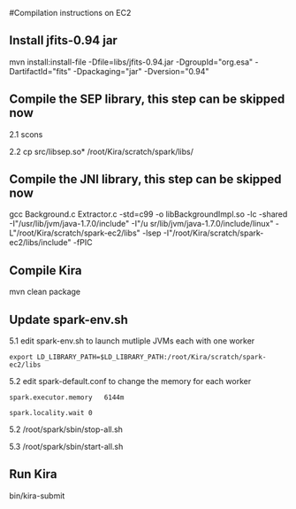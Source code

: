 #Compilation instructions on EC2

## Install jfits-0.94 jar

mvn install:install-file -Dfile=libs/jfits-0.94.jar -DgroupId="org.esa" -DartifactId="fits" -Dpackaging="jar" -Dversion="0.94"

## Compile the SEP library, this step can be skipped now

2.1 scons

2.2 cp src/libsep.so* /root/Kira/scratch/spark/libs/

## Compile the JNI library, this step can be skipped now

gcc Background.c Extractor.c -std=c99 -o libBackgroundImpl.so -lc -shared -I"/usr/lib/jvm/java-1.7.0/include" -I"/u
sr/lib/jvm/java-1.7.0/include/linux" -L"/root/Kira/scratch/spark-ec2/libs" -lsep -I"/root/Kira/scratch/spark-ec2/libs/include" -fPIC

## Compile Kira

mvn clean package

## Update spark-env.sh

5.1 edit spark-env.sh to launch mutliple JVMs each with one worker

    export LD_LIBRARY_PATH=$LD_LIBRARY_PATH:/root/Kira/scratch/spark-ec2/libs

5.2 edit spark-default.conf to change the memory for each worker

    spark.executor.memory   6144m

    spark.locality.wait 0

5.2 /root/spark/sbin/stop-all.sh

5.3 /root/spark/sbin/start-all.sh

## Run Kira

bin/kira-submit
